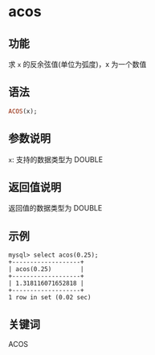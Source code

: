 # acos

## 功能

求 `x` 的反余弦值(单位为弧度)，x 为一个数值

## 语法

```Haskell
ACOS(x);
```

## 参数说明

`x`: 支持的数据类型为 DOUBLE

## 返回值说明

返回值的数据类型为 DOUBLE

## 示例

```Plain Text
mysql> select acos(0.25);
+-------------------+
| acos(0.25)        |
+-------------------+
| 1.318116071652818 |
+-------------------+
1 row in set (0.02 sec)
```

## 关键词

ACOS
